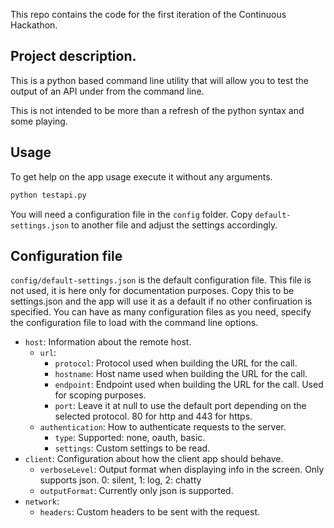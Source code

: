 This repo contains the code for the first iteration of the Continuous Hackathon.

## Project description.
This is a python based command line utility that will allow you to test the output of an API under from the command line.

This is not intended to be more than a refresh of the python syntax and some playing.

## Usage
To get help on the app usage execute it without any arguments.

```sh
python testapi.py
```

You will need a configuration file in the `config` folder. Copy
`default-settings.json` to another file and adjust the settings accordingly.

## Configuration file
`config/default-settings.json` is the default configuration file. This file is not used, it is here
only for documentation purposes. Copy this to be settings.json and the app
will use it as a default if no other confiruation is specified. You can have
as many configuration files as you need, specify the configuration file to
load with the command line options.

  * `host`: Information about the remote host.
    * `url`:
      * `protocol`: Protocol used when building the URL for the call.
      * `hostname`: Host name used when building the URL for the call.
      * `endpoint`: Endpoint used when building the URL for the call. Used for scoping purposes.
      * `port`: Leave it at null to use the default port depending on the selected protocol. 80 for http and 443 for https.
    * `authentication`: How to authenticate requests to the server.
      * `type`: Supported: none, oauth, basic.
      * `settings`: Custom settings to be read.
  * `client`: Configuration about how the client app should behave.
    * `verboseLevel`: Output format when displaying info in the screen. Only supports json. 0: silent, 1: log, 2: chatty
    * `outputFormat`: Currently only json is supported.
  * `network`:
    * `headers`: Custom headers to be sent with the request.